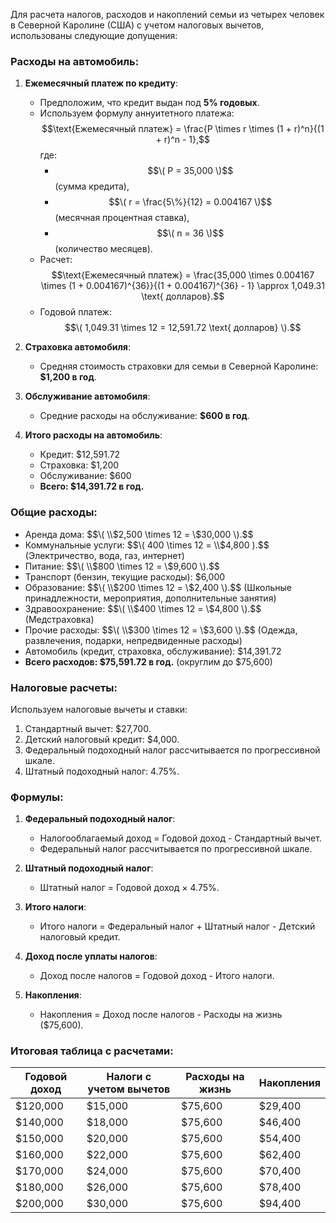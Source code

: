 Для расчета налогов, расходов и накоплений семьи из четырех человек в Северной Каролине (США) с учетом налоговых вычетов, использованы следующие допущения:

### Расходы на автомобиль:
1. **Ежемесячный платеж по кредиту**:
   - Предположим, что кредит выдан под **5% годовых**.
   - Используем формулу аннуитетного платежа:
     $$\text{Ежемесячный платеж} = \frac{P \times r \times (1 + r)^n}{(1 + r)^n - 1},$$
     где:
     - $$\( P = 35,000 \)$$ (сумма кредита),
     - $$\( r = \frac{5\%}{12} = 0.004167 \)$$ (месячная процентная ставка),
     - $$\( n = 36 \)$$ (количество месяцев).
   - Расчет:
     $$\text{Ежемесячный платеж} = \frac{35,000 \times 0.004167 \times (1 + 0.004167)^{36}}{(1 + 0.004167)^{36} - 1} \approx 1,049.31 \text{ долларов}.$$
   - Годовой платеж: $$\( 1,049.31 \times 12 = 12,591.72 \text{ долларов} \).$$

2. **Страховка автомобиля**:
   - Средняя стоимость страховки для семьи в Северной Каролине: **$1,200 в год**.

3. **Обслуживание автомобиля**:
   - Средние расходы на обслуживание: **$600 в год**.

4. **Итого расходы на автомобиль**:
   - Кредит: $12,591.72
   - Страховка: $1,200
   - Обслуживание: $600
   - **Всего: $14,391.72 в год.**

### Общие расходы:
- Аренда дома: $$\( \\$2,500 \times 12 = \\$30,000 \).$$
- Коммунальные услуги: $$\( 400 \times 12 = \\$4,800 \).$$ (Электричество, вода, газ, интернет)
- Питание: $$\( \\$800 \times 12 = \\$9,600 \).$$
- Транспорт (бензин, текущие расходы): $6,000
- Образование: $$\( \\$200 \times 12 = \\$2,400 \).$$ (Школьные принадлежности, мероприятия, дополнительные занятия)
- Здравоохранение: $$\( \\$400 \times 12 = \\$4,800 \).$$ (Медстраховка)
- Прочие расходы: $$\( \\$300 \times 12 = \\$3,600 \).$$ (Одежда, развлечения, подарки, непредвиденные расходы)
- Автомобиль (кредит, страховка, обслуживание): $14,391.72
- **Всего расходов: $75,591.72 в год.** (округлим до $75,600)

### Налоговые расчеты:
Используем налоговые вычеты и ставки:
1. Стандартный вычет: $27,700.
2. Детский налоговый кредит: $4,000.
3. Федеральный подоходный налог рассчитывается по прогрессивной шкале.
4. Штатный подоходный налог: 4.75%.

### Формулы:
1. **Федеральный подоходный налог**:
   - Налогооблагаемый доход = Годовой доход - Стандартный вычет.
   - Федеральный налог рассчитывается по прогрессивной шкале.

2. **Штатный подоходный налог**:
   - Штатный налог = Годовой доход × 4.75%.

3. **Итого налоги**:
   - Итого налоги = Федеральный налог + Штатный налог - Детский налоговый кредит.

4. **Доход после уплаты налогов**:
   - Доход после налогов = Годовой доход - Итого налоги.

5. **Накопления**:
   - Накопления = Доход после налогов - Расходы на жизнь ($75,600).

### Итоговая таблица с расчетами:

| Годовой доход | Налоги с учетом вычетов | Расходы на жизнь | Накопления |
|---------------|-------------------------|------------------|------------|
| $120,000      | $15,000                | $75,600          | $29,400    |
| $140,000      | $18,000                | $75,600          | $46,400    |
| $150,000      | $20,000                | $75,600          | $54,400    |
| $160,000      | $22,000                | $75,600          | $62,400    |
| $170,000      | $24,000                | $75,600          | $70,400    |
| $180,000      | $26,000                | $75,600          | $78,400    |
| $200,000      | $30,000                | $75,600          | $94,400    |
